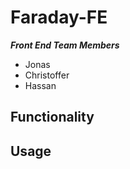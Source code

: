 # Faraday-FE
**_Front End Team Members_**
* Jonas
* Christoffer
* Hassan

<h2>Functionality</h2>

<h2>Usage<h2>

